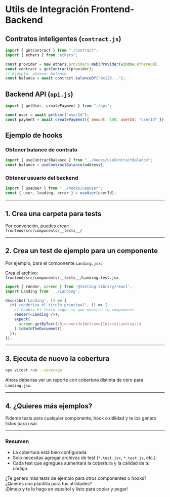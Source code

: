 # Utils de Integración Frontend-Backend

## Contratos inteligentes (`contract.js`)

```js
import { getContract } from "./contract";
import { ethers } from "ethers";

const provider = new ethers.providers.Web3Provider(window.ethereum);
const contract = getContract(provider);
// Ejemplo: obtener balance
const balance = await contract.balanceOf("0x123...");
```

## Backend API (`api.js`)

```js
import { getUser, createPayment } from "./api";

const user = await getUser("userId");
const payment = await createPayment({ amount: 100, userId: "userId" });
```

## Ejemplo de hooks

### Obtener balance de contrato
```js
import { useContractBalance } from "../hooks/useContractBalance";
const balance = useContractBalance(address);
```

### Obtener usuario del backend
```js
import { useUser } from "../hooks/useUser";
const { user, loading, error } = useUser(userId);
``` 

---

## 1. Crea una carpeta para tests

Por convención, puedes crear:  
`frontend/src/components/__tests__/`

---

## 2. Crea un test de ejemplo para un componente

Por ejemplo, para el componente `Landing.jsx`:

Crea el archivo:  
`frontend/src/components/__tests__/Landing.test.jsx`

```jsx
import { render, screen } from '@testing-library/react';
import Landing from '../Landing';

describe('Landing', () => {
  it('renderiza el título principal', () => {
    // Cambia el texto según lo que muestre tu componente
    render(<Landing />);
    expect(
      screen.getByText(/Bienvenido|Welcome|Inicio|Landing/i)
    ).toBeInTheDocument();
  });
});
```

---

## 3. Ejecuta de nuevo la cobertura

```bash
npx vitest run --coverage
```

Ahora deberías ver un reporte con cobertura distinta de cero para `Landing.jsx`.

---

## 4. ¿Quieres más ejemplos?

Pídeme tests para cualquier componente, hook o utilidad y te los genero listos para usar.

---

### Resumen

- La cobertura está bien configurada.
- Solo necesitas agregar archivos de test (`*.test.jsx`, `*.test.js`, etc.).
- Cada test que agregues aumentará la cobertura y la calidad de tu código.

¿Te genero más tests de ejemplo para otros componentes o hooks? ¿Quieres una plantilla para tus utilidades?  
¡Dímelo y te lo hago en español y listo para copiar y pegar! 